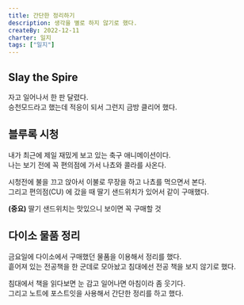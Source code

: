 ```yaml
---
title: 간단한 정리하기
description: 생각을 별로 하지 않기로 했다.
createBy: 2022-12-11
charter: 일지
tags: ["일지"]
---
```


## Slay the Spire

자고 일어나서 한 판 달렸다.  
승천모드라고 했는데 적응이 되서 그런지 금방 클리어 했다.

## 블루록 시청

내가 최근에 제일 재밌게 보고 있는 축구 애니메이션이다.  
나는 보기 전에 꼭 편의점에 가서 나쵸와 콜라를 사온다.

시청전에 불을 끄고 앉아서 이불로 무장을 하고 나쵸를 먹으면서 본다.  
그리고 편의점(CU) 에 갔을 때 딸기 샌드위치가 있어서 같이 구매했다.

**(중요)** 딸기 샌드위치는 맛있으니 보이면 꼭 구매할 것

## 다이소 물품 정리

금요일에 다이소에서 구매했던 물품을 이용해서 정리를 했다.  
흩어져 있는 전공책을 한 군데로 모아놨고 침대에선 전공 책을 보지 않기로 했다.

침대에서 책을 읽다보면 눈 감고 일어나면 아침이라 좀 웃기다.  
그리고 노트에 포스트잇을 사용해서 간단한 정리를 하고 했다.


